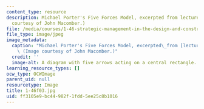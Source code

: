 ```yaml
---
content_type: resource
description: Michael Porter's Five Forces Model, excerpted from lecture 1. (Image
  courtesy of John Macomber.)
file: /media/courses/1-46-strategic-management-in-the-design-and-construction-value-chain-fall-2003/ff3105e9bc44982f1fdd5ee25c8b1016_1-46f03.jpg
file_type: image/jpeg
image_metadata:
  caption: "Michael Porter's Five Forces Model, excerpted\_from [lecture 1](pages/lecture-notes).\
    \ (Image courtesy of John Macomber.)"
  credit: ''
  image-alt: A diagram with five arrows acting on a central rectangle.
learning_resource_types: []
ocw_type: OCWImage
parent_uid: null
resourcetype: Image
title: 1-46f03.jpg
uid: ff3105e9-bc44-982f-1fdd-5ee25c8b1016
---
```

